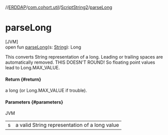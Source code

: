 //[ERDDAP](../../../index.md)/[com.cohort.util](../index.md)/[ScriptString2](index.md)/[parseLong](parse-long.md)

# parseLong

[JVM]\
open fun [parseLong](parse-long.md)(s: [String](https://docs.oracle.com/en/java/javase/21/docs/api/java.base/java/lang/String.html)): Long

This converts String representation of a long. Leading or trailing spaces are automatically removed. THIS DOESN'T ROUND! So floating point values lead to Long.MAX_VALUE.

#### Return {#return}

a long (or Long.MAX_VALUE if trouble).

#### Parameters {#parameters}

JVM

| | |
|---|---|
| s | a valid String representation of a long value |